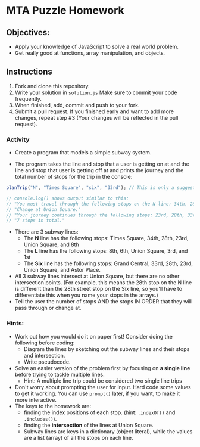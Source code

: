# MTA Puzzle Homework

## Objectives:

- Apply your knowledge of JavaScript to solve a real world problem.
- Get really good at functions, array manipulation, and objects.


## Instructions

1. Fork and clone this repository.
1. Write your solution in `solution.js` Make sure to commit your code frequently.
1. When finished, add, commit and push to your fork.
1. Submit a pull request. If you finished early and want to add more changes, repeat step #3 (Your changes will be reflected in the pull request).


### Activity

- Create a program that models a simple subway system.

- The program takes the line and stop that a user is getting on at and the line
  and stop that user is getting off at and prints the journey and the total number of stops for the trip in the console:

```javascript
planTrip("N", "Times Square", "six", "33rd"); // This is only a suggested function name and signature.

// console.log() shows output similar to this:
// "You must travel through the following stops on the N line: 34th, 28th, 23rd, Union Square."
// "Change at Union Square."
// "Your journey continues through the following stops: 23rd, 28th, 33rd."
// "7 stops in total."
```

- There are 3 subway lines:
  - The **N** line has the following stops: Times Square, 34th, 28th, 23rd, Union Square, and 8th
  - The **L** line has the following stops: 8th, 6th, Union Square, 3rd, and 1st
  - The **Six** line has the following stops: Grand Central, 33rd, 28th, 23rd, Union Square, and Astor Place.
- All 3 subway lines intersect at Union Square, but there are no other intersection points. (For example, this means the 28th stop on the N line is different than the 28th street stop on the Six line, so you'll have to differentiate this when you name your stops in the arrays.)
- Tell the user the number of stops AND the stops IN ORDER that they will pass through or change at.

### Hints:

- Work out how you would do it on paper first! Consider doing the following before coding:
  - Diagram the lines by sketching out the subway lines and their stops and intersection.
  - Write pseudocode.
- Solve an easier version of the problem first by focusing on **a single line** before trying to tackle multiple lines.
  - Hint: A multiple line trip could be considered two single line trips
- Don't worry about prompting the user for input. Hard code some values to get it working. You can use `prompt()` later, if you want, to make it more interactive.
- The keys to the homework are:
  - finding the index positions of each stop. (hint: `.indexOf()` and `.includes()`).
  - finding the **intersection** of the lines at Union Square.
  - Subway lines are keys in a dictionary (object literal), while the values are
  a list (array) of all the stops on each line.
